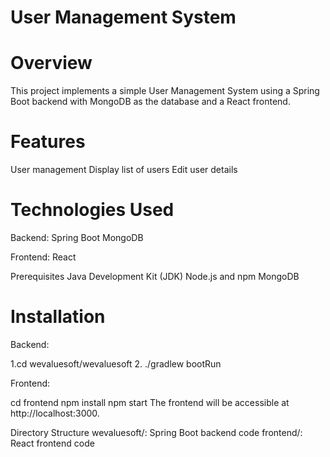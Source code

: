 # User Management System
# Overview
This project implements a simple User Management System using a Spring Boot backend with MongoDB as the database and a React frontend.

# Features
User management
Display list of users
Edit user details

# Technologies Used
Backend:
Spring Boot
MongoDB

Frontend:
React

Prerequisites
Java Development Kit (JDK)
Node.js and npm
MongoDB

# Installation
Backend:

1.cd wevaluesoft/wevaluesoft
2. ./gradlew bootRun

Frontend:

cd frontend
npm install
npm start
The frontend will be accessible at http://localhost:3000.

Directory Structure
wevaluesoft/: Spring Boot backend code
frontend/: React frontend code
